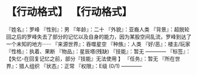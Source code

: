 # 【行动格式】 【行动格式】
『姓名』：罗峰
『性别』：男
『年龄』：二十
『外貌』：亚裔人类
『背景』：超脱轮回之后的罗峰失去了部分的记忆以及自身的能力，因为某股空间乱流，罗峰到达了一个未知的地方······
『来源世界』：吞噬星空
『种族』：人类
『好/恶』：楼主/玩家
『性格』：执着、果断
『物品』：星辰塔(残缺)
『技能』：暂无
————
『标签』：【失忆-在回复记忆之前，部分『技能』无法使用 】
『任务』：暂无
『所在世界』：猎人组织
『状态』：正常
『权限』：E级 (0/1)
————